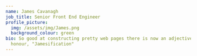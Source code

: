 ```yaml
---
name: James Cavanagh
job_title: Senior Front End Engineer
profile_picture:
  img: /assets/img/James.png
  background_colour: green
bio: So good at constructing pretty web pages there is now an adjective in his
  honour, "Jamesification"
---
```

